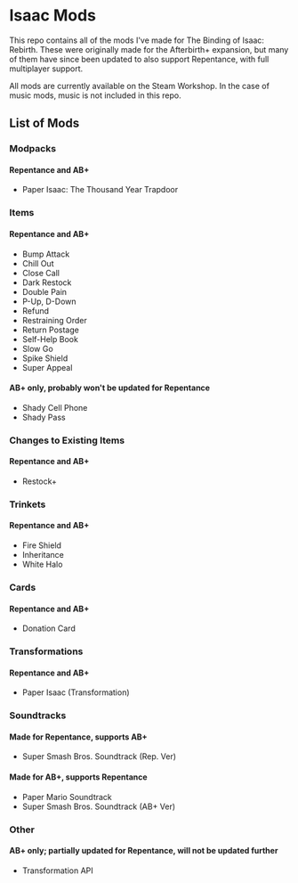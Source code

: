 # Isaac Mods
This repo contains all of the mods I've made for The Binding of Isaac: Rebirth. These were originally made for the Afterbirth+ expansion, but many of them have since been updated to also support Repentance, with full multiplayer support.

All mods are currently available on the Steam Workshop. In the case of music mods, music is not included in this repo.

## List of Mods

### Modpacks
#### Repentance and AB+
- Paper Isaac: The Thousand Year Trapdoor

### Items
#### Repentance and AB+
- Bump Attack
- Chill Out
- Close Call
- Dark Restock
- Double Pain
- P-Up, D-Down
- Refund
- Restraining Order
- Return Postage
- Self-Help Book
- Slow Go
- Spike Shield
- Super Appeal
#### AB+ only, probably won't be updated for Repentance
- Shady Cell Phone
- Shady Pass

### Changes to Existing Items
#### Repentance and AB+
- Restock+

### Trinkets
#### Repentance and AB+
- Fire Shield
- Inheritance
- White Halo

### Cards
#### Repentance and AB+
- Donation Card

### Transformations
#### Repentance and AB+
- Paper Isaac (Transformation)

### Soundtracks
#### Made for Repentance, supports AB+
- Super Smash Bros. Soundtrack (Rep. Ver)
#### Made for AB+, supports Repentance
- Paper Mario Soundtrack
- Super Smash Bros. Soundtrack (AB+ Ver)

### Other
#### AB+ only; partially updated for Repentance, will not be updated further
- Transformation API
